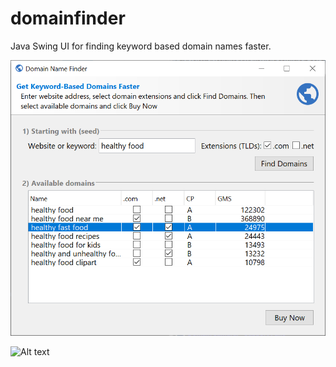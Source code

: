 # domainfinder
Java Swing UI for finding keyword based domain names faster. 

![Alt text](/DF1.png?raw=true "Domain Name Finder desktop app using Java Swing")

![Alt text](/App_Architecture_1.png"?raw=true "Java Swing app architecture")


